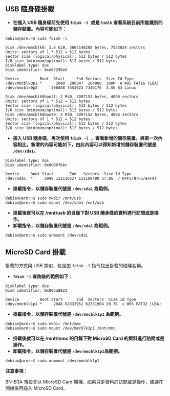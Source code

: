 ## USB 隨身碟掛載

* **在插入 USB 隨身碟前先使用 `fdisk -l `或是 `lsblk` 查看系統目前所能識別的儲存裝置。內容可能如下：**

```
debian@arm:~$ sudo fdisk -l

Disk /dev/mmcblk0: 3.6 GiB, 3867148288 bytes, 7553024 sectors
Units: sectors of 1 * 512 = 512 bytes
Sector size (logical/physical): 512 bytes / 512 bytes
I/O size (minimum/optimal): 512 bytes / 512 bytes
Disklabel type: dos
Disk identifier: 0xe67298e5

Device         Boot  Start     End Sectors  Size Id Type
/dev/mmcblk0p1 *      2048  206847  204800  100M  e W95 FAT16 (LBA)
/dev/mmcblk0p2      206848 7553023 7346176  3.5G 83 Linux

Disk /dev/mmcblk0boot1: 2 MiB, 2097152 bytes, 4096 sectors
Units: sectors of 1 * 512 = 512 bytes
Sector size (logical/physical): 512 bytes / 512 bytes
I/O size (minimum/optimal): 512 bytes / 512 bytes
Disk /dev/mmcblk0boot0: 2 MiB, 2097152 bytes, 4096 sectors
Units: sectors of 1 * 512 = 512 bytes
Sector size (logical/physical): 512 bytes / 512 bytes
I/O size (minimum/optimal): 512 bytes / 512 bytes
```
* **插入 USB 隨身碟，再次使用 `fdisk -l `，查看新增的儲存裝置。與第一次內容相比，新增的內容可能如下，由此內容可以得知新增的儲存裝置代號是 `/dev/sda1`。**

```
Disklabel type: dos
Disk identifier: 0x0009fbbc

Device     Boot Start       End   Sectors  Size Id Type
/dev/sda1  *     2048 121110527 121108480 57.8G  7 HPFS/NTFS/exFAT

```

* **掛載指令，以儲存裝置代號是 `/dev/sda1` 為範例。**

```
debian@arm:~$ sudo mkdir /mnt/usb
debian@arm:~$ sudo mount /dev/sda1 /mnt/usb 
```
* **掛載後就可以在 /mnt/usb 的目錄下對 USB 隨身碟的資料進行訪問或是操作。**
* **卸載指令，以儲存裝置代號是 `/dev/sda1` 為範例。**
```
debian@arm:~$ sudo unmount /dev/sda1 
```

## MicroSD Card 掛載

掛載的方式與 USB 類似，也是由 `fdisk -l` 指令找出掛載的磁碟名稱。

* **`fdisk -l` 查詢後的範例如下：**

```
Disklabel type: dos
Disk identifier: 0x003a8823

Device         Boot Start      End  Sectors  Size Id Type
/dev/mmcblk1p1 *     2048 62333951 62331904 29.7G  c W95 FAT32 (LBA)
```

* **掛載指令，以儲存裝置代號是 `/dev/mmcblk1p1` 為範例。**

```
debian@arm:~$ sudo mkdir /mnt/mmc
debian@arm:~$ sudo mount /dev/mmcblk1p1 /mnt/mmc 
```
* **掛載後就可以在 /mnt/mmc 的目錄下對 MicroSD Card 的資料進行訪問或是操作。**
* **卸載指令，以儲存裝置代號是 ```/dev/mmcblk1p1```為範例。**

```
debian@arm:~$ sudo unmount /dev/mmcblk1p1 
```

**注意事項：**

BN-B3A 預設會以 MicroSD Card 開機，如果只是資料的訪問或是操作，建議在開機後再插入 MicroSD Card。
 